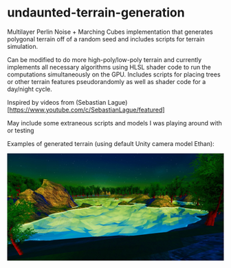# undaunted-terrain-generation
Multilayer Perlin Noise + Marching Cubes implementation that generates polygonal terrain off of a random seed and includes scripts for terrain simulation.

Can be modified to do more high-poly/low-poly terrain and currently implements all necessary algorithms using HLSL shader code to run the computations simultaneously on the GPU. Includes scripts for placing trees or other terrain features pseudorandomly as well as shader code for a day/night cycle.

Inspired by videos from (Sebastian Lague)[https://www.youtube.com/c/SebastianLague/featured]

May include some extraneous scripts and models I was playing around with or testing

Examples of generated terrain (using default Unity camera model Ethan):

![undaunted terraine example screenshot](undauntedterrain.jpg)
